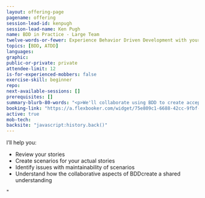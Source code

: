 ```yaml
---
layout: offering-page
pagename: offering
session-lead-id: kenpugh
session-lead-name: Ken Pugh
name: BDD in Practice - Large Team 
twelve-words-or-fewer: Experience Behavior Driven Development with your stories 
topics: [BDD, ATDD]
languages: 
graphic: 
public-or-private: private
attendee-limit: 12
is-for-experienced-mobbers: false
exercise-skill: beginner
repo:
next-available-sessions: []
prerequisites: []
summary-blurb-80-words: "<p>We'll collaborate using BDD to create acceptance tests for your actual stories.  You'll experience how the Triad - Customer, Developer, and Tester work together to form a shared understanding expressed as testable scenarios.</p>"
booking-link: "https://a.flexbooker.com/widget/75e809c1-6688-42cc-9fbf-77b001c15991?serviceIds=41802"
active: true
mob-tech: 
backsite: "javascript:history.back()"
---
```

<p>I’ll help you:</p>

<ul class='list outer'>
<li>Review your stories</li>
<li>Create scenarios for your actual stories</li>
<li>Identify issues with maintainability of scenarios</li>
<li>Understand how the collaborative aspects of BDDcreate a shared understanding</li>
</ul>"

